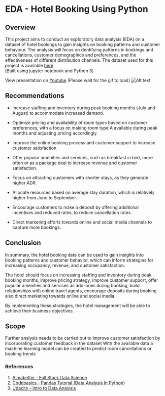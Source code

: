 # EDA - Hotel Booking Using Python

## Overview
This project aims to conduct an exploratory data analysis (EDA) on a dataset of hotel bookings to gain insights on booking patterns and customer behaviour. The analysis will focus on dentifying patterns in bookings and cancellations, customer demographics and preferences, and the effectiveness of different distribution channels.
The dataset used for this project is available [here](https://drive.google.com/file/d/1C9AxF9fcVzMw0Bgs0NaRrNML2WwX1Ehm/view).\
[Built using jupyter notebook and Python 3]

View presentation on [Youtube](https://youtu.be/8Ob-kAVLnNw)
(Please wait for the gif to load)
![Alt text](https://github.com/pvanand07/EDA-Hotel-Booking-Python/blob/master/Presentation_gif_Hotel_Booking.gif)
## Recommendations
- Increase staffing and inventory during peak booking months (July and August) to accommodate increased demand.

- Optimize pricing and availability of room types based on customer preferences, with a focus on making room type A available during peak months and adjusting pricing accordingly.

- Improve the online booking process and customer support to increase customer satisfaction.

- Offer popular amenities and services, such as breakfast in bed, more often or as a package deal to increase revenue and customer satisfaction.

- Focus on attracting customers with shorter stays, as they generate higher ADR.

- Allocate resources based on average stay duration, which is relatively higher from June to September.

- Encourage customers to make a deposit by offering additional incentives and reduced rates, to reduce cancellation rates.

- Direct marketing efforts towards online and social media channels to capture more bookings.

## Conclusion
In summary, the hotel booking data can be used to gain insights into booking patterns and customer behavior, which can inform strategies for increasing occupancy, revenue, and customer satisfaction.

The hotel should focus on increasing staffing and inventory during peak booking months, improve pricing strategy, improve customer support, offer popular amenities and services as add-ones during booking, build relationships with online travel agents, encourage deposits during booking also direct marketing towards online and social media.

By implementing these strategies, the hotel management will be able to achieve their business objectives.

## Scope
Further analysis needs to be carried out to improve customer satisfaction by incorporating customer feedback in the dataset
With the available data a machine learning model can be created to predict room cancellations or booking trends

### References
1. [Almabetter - Full Stack Data Science](https://grow.almabetter.com/data-science/learn/full-stack-data-science)
2. [Codebasics - Pandas Tutorial (Data Analysis In Python) ](https://youtu.be/CmorAWRsCAw)
3. [Udacity - Intro to Data Analysis](https://www.udacity.com/course/intro-to-data-analysis--ud170)
